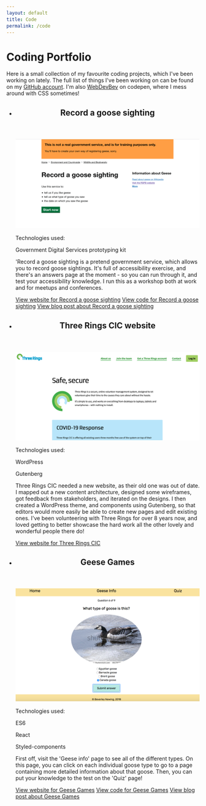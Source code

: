 ```yaml
---
layout: default
title: Code
permalink: /code
---
```

<h1>Coding Portfolio</h1>
<p class="intro-text">Here is a small collection of my favourite coding projects, which I've been working on lately.  The full list of things I've been working on can be found on my <a href="https://github.com/BNewing/">GitHub account</a>. I'm also <a href="https://codepen.io/WebDevBev/">WebDevBev</a> on codepen, where I mess around with CSS sometimes!</p>
<ul class="card-list">
	<li class="card">
		<header class="card__header">
			<h2 class="card__header--title">Record a goose sighting</h2>
		</header>
		<div class="card__main-body-container">
		<img class="card__image" src="/assets/images/record-a-goose-sighting.png" alt="" />
			<div class="card__tag-container">
				<p class="card__tags-label">Technologies used:</p>
				<p class="card__tag">Government Digital Services prototyping kit</p>
			</div>
			<p class="card__text">'Record a goose sighting is a pretend government service, which allows you to record goose sightings. It's full of accessibility exercise, and there's an answers page at the moment - so you can run through it, and test your accessibility knowledge. I run this as a workshop both at work and for meetups and conferences.</p>
		</div>
		<footer class="card__footer">
			<a href="https://record-a-goose-sighting.herokuapp.com" class="card__footer--button button">View website <span class="visually-hidden">for Record a goose sighting</span></a>
			<a href="https://github.com/ministryofjustice/record-a-goose-sighting" class="card__footer--button button">View code <span class="visually-hidden">for Record a goose sighting</span></a>
			<a href="https://webdevbev.co.uk/blog/01-2020/training-people-to-do-accessibility-reviews.html" class="card__footer--button button">View blog post <span class="visually-hidden">about Record a goose sighting</span></a>
		</footer>
	</li>
	<li class="card">
		<header class="card__header">
			<h2 class="card__header--title">Three Rings CIC website</h2>
		</header>
		<div class="card__main-body-container">
		<img class="card__image" src="/assets/images/three-rings-cic.png" alt="" />
			<div class="card__tag-container">
				<p class="card__tags-label">Technologies used:</p>
				<p class="card__tag">WordPress</p>
				<p class="card__tag">Gutenberg</p>
			</div>
			<p class="card__text">Three Rings CIC needed a new website, as their old one was out of date. I mapped out a new content architecture, designed some wireframes, got feedback from stakeholders, and iterated on the designs. I then created a WordPress theme, and components using Gutenberg, so that editors would more easily be able to create new pages and edit existing ones. I've been volunteering with Three Rings for over 8 years now, and loved getting to better showcase the hard work all the other lovely and wonderful people there do!</p>
		</div>
		<footer class="card__footer">
			<a href="https://www.threerings.org.uk/" class="card__footer--button button">View website <span class="visually-hidden">for Three Rings CIC</span></a>
		</footer>
	</li>
	<li class="card">
		<header class="card__header">
			<h2 class="card__header--title">Geese Games</h2>
		</header>
		<div class="card__main-body-container">
		<img class="card__image" src="/assets/images/blog-photos/GeeseGames.png" alt="" />
			<div class="card__tag-container">
				<p class="card__tags-label">Technologies used:</p>
				<p class="card__tag">ES6</p>
				<p class="card__tag">React</p>
				<p class="card__tag">Styled-components</p>
			</div>
			<p class="card__text">First off, visit the 'Geese info' page to see all of the different types. On this page, you can click on each individual goose type to go to a page containing more detailed information about that goose. Then, you can put your knowledge to the test on the 'Quiz' page!</p>
		</div>
		<footer class="card__footer">
			<a href="https://webdevbev.co.uk/geese-games/" class="card__footer--button button">View website <span class="visually-hidden">for Geese Games</span></a>
			<a href="https://github.com/BNewing/geese-games" class="card__footer--button button">View code <span class="visually-hidden">for Geese Games</span></a>
			<a href="https://webdevbev.co.uk/blog/09-2018/building-geese-games.html" class="card__footer--button button">View blog post <span class="visually-hidden">about Geese Games</span></a>
		</footer>
	</li>
</ul>